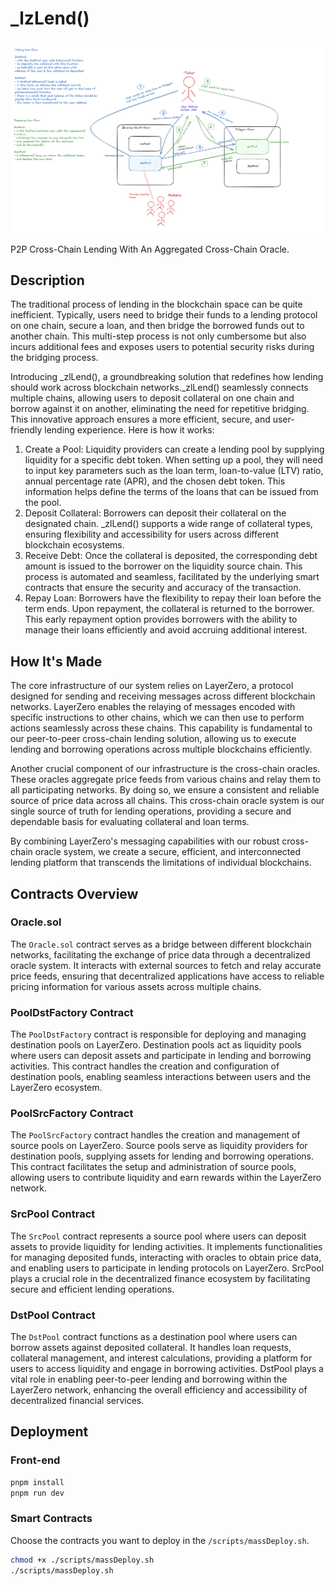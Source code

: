# _lzLend()

![](flow.png)

P2P Cross-Chain Lending With An Aggregated Cross-Chain Oracle.

## Description

The traditional process of lending in the blockchain space can be quite inefficient. Typically, users need to bridge their funds to a lending protocol on one chain, secure a loan, and then bridge the borrowed funds out to another chain. This multi-step process is not only cumbersome but also incurs additional fees and exposes users to potential security risks during the bridging process.

Introducing _zlLend(), a groundbreaking solution that redefines how lending should work across blockchain networks._zlLend() seamlessly connects multiple chains, allowing users to deposit collateral on one chain and borrow against it on another, eliminating the need for repetitive bridging. This innovative approach ensures a more efficient, secure, and user-friendly lending experience. Here is how it works:

1. Create a Pool: Liquidity providers can create a lending pool by supplying liquidity for a specific debt token. When setting up a pool, they will need to input key parameters such as the loan term, loan-to-value (LTV) ratio, annual percentage rate (APR), and the chosen debt token. This information helps define the terms of the loans that can be issued from the pool.
2. Deposit Collateral: Borrowers can deposit their collateral on the designated chain. _zlLend() supports a wide range of collateral types, ensuring flexibility and accessibility for users across different blockchain ecosystems.
3. Receive Debt: Once the collateral is deposited, the corresponding debt amount is issued to the borrower on the liquidity source chain. This process is automated and seamless, facilitated by the underlying smart contracts that ensure the security and accuracy of the transaction.
4. Repay Loan: Borrowers have the flexibility to repay their loan before the term ends. Upon repayment, the collateral is returned to the borrower. This early repayment option provides borrowers with the ability to manage their loans efficiently and avoid accruing additional interest.

## How It's Made

The core infrastructure of our system relies on LayerZero, a protocol designed for sending and receiving messages across different blockchain networks. LayerZero enables the relaying of messages encoded with specific instructions to other chains, which we can then use to perform actions seamlessly across these chains. This capability is fundamental to our peer-to-peer cross-chain lending solution, allowing us to execute lending and borrowing operations across multiple blockchains efficiently.

Another crucial component of our infrastructure is the cross-chain oracles. These oracles aggregate price feeds from various chains and relay them to all participating networks. By doing so, we ensure a consistent and reliable source of price data across all chains. This cross-chain oracle system is our single source of truth for lending operations, providing a secure and dependable basis for evaluating collateral and loan terms.

By combining LayerZero's messaging capabilities with our robust cross-chain oracle system, we create a secure, efficient, and interconnected lending platform that transcends the limitations of individual blockchains.

## Contracts Overview

### Oracle.sol

The `Oracle.sol` contract serves as a bridge between different blockchain networks, facilitating the exchange of price data through a decentralized oracle system. It interacts with external sources to fetch and relay accurate price feeds, ensuring that decentralized applications have access to reliable pricing information for various assets across multiple chains.

### PoolDstFactory Contract

The `PoolDstFactory` contract is responsible for deploying and managing destination pools on LayerZero. Destination pools act as liquidity pools where users can deposit assets and participate in lending and borrowing activities. This contract handles the creation and configuration of destination pools, enabling seamless interactions between users and the LayerZero ecosystem.

### PoolSrcFactory Contract

The `PoolSrcFactory` contract handles the creation and management of source pools on LayerZero. Source pools serve as liquidity providers for destination pools, supplying assets for lending and borrowing operations. This contract facilitates the setup and administration of source pools, allowing users to contribute liquidity and earn rewards within the LayerZero network.

### SrcPool Contract

The `SrcPool` contract represents a source pool where users can deposit assets to provide liquidity for lending activities. It implements functionalities for managing deposited funds, interacting with oracles to obtain price data, and enabling users to participate in lending protocols on LayerZero. SrcPool plays a crucial role in the decentralized finance ecosystem by facilitating secure and efficient lending operations.

### DstPool Contract

The `DstPool` contract functions as a destination pool where users can borrow assets against deposited collateral. It handles loan requests, collateral management, and interest calculations, providing a platform for users to access liquidity and engage in borrowing activities. DstPool plays a vital role in enabling peer-to-peer lending and borrowing within the LayerZero network, enhancing the overall efficiency and accessibility of decentralized financial services.

## Deployment

### Front-end

```bash
pnpm install
pnpm run dev
```

### Smart Contracts

Choose the contracts you want to deploy in the `/scripts/massDeploy.sh`.

```bash
chmod +x ./scripts/massDeploy.sh
./scripts/massDeploy.sh
```
